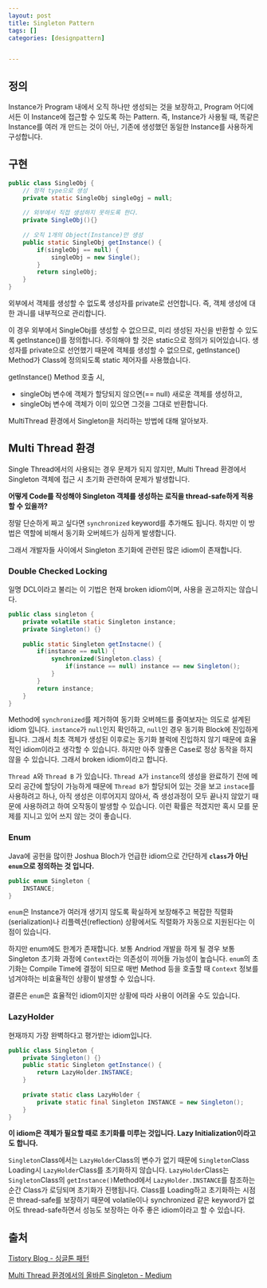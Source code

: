 ```yaml
---
layout: post
title: Singleton Pattern
tags: []
categories: [designpattern]


---
```


## 정의

Instance가 Program 내에서 오직 하나만 생성되는 것을 보장하고, Program 어디에서든 이 Instance에 접근할 수 있도록 하는 Pattern. 즉, Instance가 사용될 때, 똑같은 Instance를 여러 개 만드는 것이 아닌, 기존에 생성했던 동일한 Instance를 사용하게 구성합니다.

## 구현

``` java
public class SingleObj {
    // 정적 type으로 생성
    private static SingleObj singleOgj = null;
    
    // 외부에서 직접 생성하지 못하도록 한다.
    private SingleObj(){}
    
    // 오직 1개의 Object(Instance)만 생성
    public static SingleObj getInstance() {
        if(singleObj == null) {
            singleObj = new Single();
        }
        return singleObj;
    }
}
```

외부에서 객체를 생성할 수 없도록 생성자를 private로 선언합니다. 즉, 객체 생성에 대한 과니를 내부적으로 관리합니다.

이 경우 외부에서 SingleObj를 생성할 수 없으므로, 미리 생성된 자신을 반환할 수 있도록 getInstance()를 정의합니다. 주의해야 할 것은 static으로 정의가 되어있습니다. 생성자를 private으로 선언했기 때문에 객체를 생성할 수 없으므로, getInstance() Method가 Class에 정의되도록 static 제어자를 사용했습니다.

getInstance() Method 호출 시,

* singleObj 변수에 객체가 할당되지 않으면(== null) 새로운 객체를 생성하고,
* singleObj 변수에 객체가 이미 있으면 그것을 그대로 반환합니다.

MultiThread 환경에서 Singleton을 처리하는 방법에 대해 알아보자.

## Multi Thread 환경

Single Thread에서의 사용되는 경우 문제가 되지 않지만, Multi Thread 환경에서 Singleton 객체에 접근 시 초기화 관련하여 문제가 발생합니다.

**어떻게 Code를 작성해야 Singleton 객체를 생성하는 로직을 thread-safe하게 적용할 수 있을까?**

정말 단순하게 짜고 싶다면 `synchronized` keyword를 추가해도 됩니다. 하지만 이 방법은 역할에 비해서 동기화 오버헤드가 심하게 발생합니다.

그래서 개발자들 사이에서 Singleton 초기화에 관련된 많은 idiom이 존재합니다.

### Double Checked Locking

일명 DCL이라고 불리는 이 기법은 현재 broken idiom이며, 사용을 권고하지는 않습니다.

``` java
public class singleton {
    private volatile static Singleton instance;
    private Singleton() {}
    
    public static Singleton getInstacne() {
        if(instance == null) {
            synchronized(Singleton.class) {
                if(instance == null) instance == new Singleton();
            }
        }
        return instance;
    }
}
```

Method에 `synchronized`를 제거하여 동기화 오버헤드를 줄여보자는 의도로 설계된 idiom 입니다. `instance`가 `null`인지 확인하고, `null`인 경우 동기화 Block에 진입하게 됩니다. 그래서 최초 객체가 생성된 이후로는 동기화 블럭에 진입하지 않기 때문에 효율적인 idiom이라고  생각할 수 있습니다. 하지만 아주 않좋은 Case로 정상 동작을 하지 않을 수 있습니다. 그래서 broken idiom이라고 합니다.

`Thread A`와 `Thread B` 가 있습니다. `Thread A`가 `instance`의 생성을 완료하기 전에 메모리 공간에 할당이 가능하게 때문에 `Thread B`가 할당되어 있는 것을 보고 `instace`를 사용하려고 하나, 아직 생성은 이루어지지 않아서, 즉 생성과정이 모두 끝나지 않았기 때문에 사용하려고 하여 오작동이 발생할 수 있습니다. 이런 확률은 적겠지만 혹시 모를 문제를 지니고 있어 쓰지 않는 것이 좋습니다.

### Enum

Java에 공헌을 많이한 Joshua Bloch가 언급한 idiom으로 간단하게 **`class`가 아닌 `enum`으로 정의하는 것 입니다.**

``` java
public enum Singleton {
    INSTANCE;
}
```

`enum`은 Instance가 여러개 생기지 않도록 확실하게 보장해주고 복잡한 직렬화(serialization)나 리플렉션(reflection) 상황에서도 직렬화가 자동으로 지원된다는 이점이 있습니다.

하지만 enum에도 한계가 존재합니다. 보통 Andriod 개발을 하게 될 경우 보통 Singleton 초기화 과정에 `Context`라는 의존성이 끼어들 가능성이 높습니다. `enum`의 초기화는 Compile Time에 결정이 되므로 매번 Method 등을 호출할 때 `Context` 정보를 넘겨야하는 비효율적인 상황이 발생할 수 있습니다. 

결론은 `enum`은 효율적인 idiom이지만 상황에 따라 사용이 어려울 수도 있습니다.

### LazyHolder

현재까지 가장 완벽하다고 평가받는 idiom입니다.

```java
public class Singleton {
    private Singleton() {}
    public static Singleton getInstance() {
        return LazyHolder.INSTANCE;
    }
    
    private static class LazyHolder {
        private static final Singleton INSTANCE = new Singleton();
    }
}
```

**이 idiom은 객체가 필요할 때로 초기화를 미루는 것입니다. Lazy Initialization이라고도 합니다.**

`Singleton`Class에서는 `LazyHolder`Class의 변수가 없기 때문에 `Singleton`Class Loading시 `LazyHolder`Class를 초기화하지 않습니다. `LazyHolder`Class는 `Singleton`Class의 `getInstance()`Method에서 `LazyHolder.INSTANCE`를 참조하는 순간 Class가 로딩되며 초기화가 진행됩니다. Class를 Loading하고 초기화하는 시점은 thread-safe를 보장하기 때문에 volatile이나 synchronized 같은 keyword가 없어도 thread-safe하면서 성능도 보장하는 아주 좋은 idiom이라고 할 수 있습니다.

## 출처

[Tistory Blog - 싱글톤 패턴](https://victorydntmd.tistory.com/293?category=719467)

[Multi Thread 환경에서의 올바른 Singleton - Medium](https://medium.com/@joongwon/multi-thread-환경에서의-올바른-singleton-578d9511fd42)